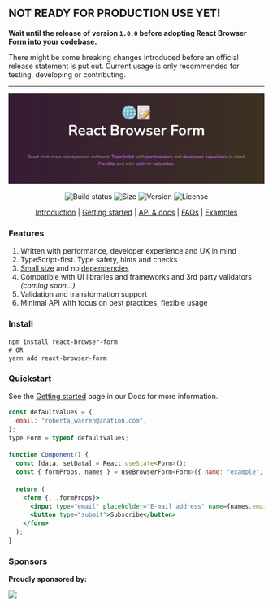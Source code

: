 ## NOT READY FOR PRODUCTION USE YET!

**Wait until the release of version `1.0.0` before adopting React Browser Form into your codebase.**

There might be some breaking changes introduced before an official release statement is put out. Current usage is only recommended for testing, developing or contributing.

---

<div align="center">
  <a href="https://deniskabana.github.io/react-browser-form/introduction" title="React Browser Form - Form management in React made simple for browsers.">
    <img src="https://raw.githubusercontent.com/deniskabana/react-browser-form/main/docs/public/github-logo.png" alt="🌐📝 React Browser Form - React hook for form management in web browsers." />
  </a>
</div>

<div align="center">

![Build status](https://img.shields.io/github/actions/workflow/status/deniskabana/react-browser-form/main.yml?branch=main&style=for-the-badge)
![Size](https://img.shields.io/bundlephobia/minzip/react-browser-form?style=for-the-badge)
![Version](https://img.shields.io/npm/v/react-browser-form?style=for-the-badge)
![License](https://img.shields.io/github/license/deniskabana/react-browser-form?style=for-the-badge)

</div>

<p align="center">
  <a href="https://deniskabana.github.io/react-browser-form/introduction">Introduction</a> | 
  <a href="https://deniskabana.github.io/react-browser-form/getting-started">Getting started</a> |
  <a href="https://deniskabana.github.io/react-browser-form/documentation">API & docs</a> |
  <a href="https://deniskabana.github.io/react-browser-form/frequently-asked-questions">FAQs</a> |
  <a href="https://deniskabana.github.io/react-browser-form/examples">Examples</a>
</p>

### Features

1. Written with performance, developer experience and UX in mind
2. TypeScript-first. Type safety, hints and checks
3. [Small size](https://bundlephobia.com/result?p=react-browser-form@latest) and no [dependencies](./package.json)
4. Compatible with UI libraries and frameworks and 3rd party validators *(coming soon...)*
5. Validation and transformation support
6. Minimal API with focus on best practices, flexible usage

### Install

    npm install react-browser-form
    # OR
    yarn add react-browser-form

### Quickstart

See the [Getting started](https://deniskabana.github.io/react-browser-form/getting-started) page in our Docs for more information.

```jsx
const defaultValues = {
  email: "roberta_warren@znation.com",
};
type Form = typeof defaultValues;

function Component() {
  const [data, setData] = React.useState<Form>();
  const { formProps, names } = useBrowserForm<Form>({ name: "example", defaultValues, onSubmit: setData });

  return (
    <form {...formProps}>
      <input type="email" placeholder="E-mail address" name={names.email} />
      <button type="submit">Subscribe</button>
    </form>
  );
}
```

### Sponsors

**Proudly sponsored by:**

<a href='https://nekastores.eu/'>
  <img src='https://nekastores.eu/logo-letter.jpeg' height='96' />
</a>
